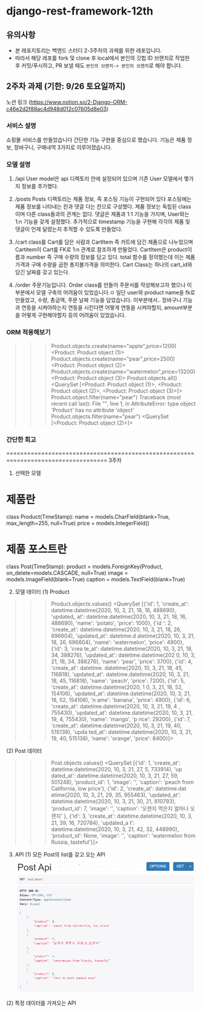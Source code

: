 # django-rest-framework-12th

## 유의사항
* 본 레포지토리는 백엔드 스터디 2-3주차의 과제를 위한 레포입니다.
* 따라서 해당 레포를 fork 및 clone 후 local에서 본인의 깃헙 ID 브랜치로 작업한 후 커밋/푸시하고,
PR 보낼 때도 `본인의 브랜치-> 본인의 브랜치`로 해야 합니다.
 
## 2주차 과제 (기한: 9/26 토요일까지)
노션 링크 (https://www.notion.so/2-Django-ORM-c46e2d2f88ac4d948d012c07605d8e03)

### 서비스 설명
쇼핑몰 서비스를 만들었습니다
간단한 기능 구현을 중심으로 했습니다.
기능은 제품 정보, 장바구니, 구매내역 3가지로 이루어졌습니다.

### 모델 설명
1.  /api 
    User model은 api 디렉토리 안에 설정되어 있으며 기존 User 모델에서 몇가지 정보를 추가했다.

2. /posts
   Posts 디렉토리는 제품 정보, 즉 포스팅 기능이 구현되어 있다
   포스팅에는 제품 정보를 나타내는 칸과 댓글 다는 칸으로 구성했다.
   제품 정보는 독립된 class이며 다른 class들과의 관계는 없다.
   댓글은 제품과 1:1 기능을 가지며, User와는 1:n 기능을 갖게 설정했다.
   추가적으로 timestamp 기능을 구현해 각각의 제품 및 댓글이 언제 달렸는지 추적할 수 있도록 만들었다.

3. /cart
    class를 Cart를 담은 사람과 CartItem 즉 카트에 담긴 제품으로 나누었으며
    Cartitem이 Cart를 FK로 1:n 관계로 참조하게 만들었다.
    CartItem은 product이름과 number 즉 구매 수량의 정보를 담고 있다.
    total 함수를 정의했는데 이는 제품 가격과 구매 수량을 곱한 총지불가격을 의미한다.
    Cart Class는 하나의 cart_id와 담긴 날짜를 갖고 있는다.
    
 4. /order
    주문기능입니다. Order class를 만들어 주문서를 작성해보고자 했으나 이부분에서 모델 구축의 어려움이 있었습니다.ㅇ
    일단 user와 product name을 fk로 만들었고, 수량, 총금액, 주문 날짜 기능을 담았습니다.
    이부분에서.. 장바구니 기능과 연동을 시켜야하는지 연동을 시킨다면 어떻게 연동을 시켜야할지,
    amount부분을 어떻게 구현해야할지 등의 어려움이 있었습니다.
    
### ORM 적용해보기
>>> Product.objects.create(name="apple",price=1200)
<Product: Product object (1)>
>>> Product.objects.create(name="pear",price=2500)
<Product: Product object (2)>
>>> Product.objects.create(name="watermelon",price=13200)
<Product: Product object (3)>
>>> Product.objects.all()
<QuerySet [<Product: Product object (1)>, <Product: Product object (2)>, <Product: Product object (3)>]>
>>> Product.object.filter(name="pear")
Traceback (most recent call last):
  File "<console>", line 1, in <module>
AttributeError: type object 'Product' has no attribute 'object'
>>> Product.objects.filter(name="pear")
<QuerySet [<Product: Product object (2)>]>
>>>

### 간단한 회고 

===================================================================================
3주차

1. 선택한 모델

# 제품란
class Product(TimeStamp):
    name = models.CharField(blank=True, max_length=255, null=True)
    price = models.IntegerField()


# 제품 포스트란
class Post(TimeStamp):
    product = models.ForeignKey(Product, on_delete=models.CASCADE, null=True)
    image = models.ImageField(blank=True)
    caption = models.TextField(blank=True)
    
2. 모델 데이터
(1) Product
>>> Product.objects.values()
<QuerySet [{'id': 1, 'create_at': datetime.datetime(2020, 10, 3, 21, 18, 16, 488690), 'updated_
at': datetime.datetime(2020, 10, 3, 21, 18, 16, 488690), 'name': 'potato', 'price': 1000}, {'id
': 2, 'create_at': datetime.datetime(2020, 10, 3, 21, 18, 26, 696604), 'updated_at': datetime.d
atetime(2020, 10, 3, 21, 18, 26, 696604), 'name': 'watermelon', 'price': 4900}, {'id': 3, 'crea
te_at': datetime.datetime(2020, 10, 3, 21, 18, 34, 388276), 'updated_at': datetime.datetime(202
0, 10, 3, 21, 18, 34, 388276), 'name': 'pear', 'price': 3700}, {'id': 4, 'create_at': datetime.
datetime(2020, 10, 3, 21, 18, 45, 116818), 'updated_at': datetime.datetime(2020, 10, 3, 21, 18,
 45, 116818), 'name': 'peach', 'price': 7200}, {'id': 5, 'create_at': datetime.datetime(2020, 1
0, 3, 21, 18, 52, 154106), 'updated_at': datetime.datetime(2020, 10, 3, 21, 18, 52, 154106), 'n
ame': 'banana', 'price': 4900}, {'id': 6, 'create_at': datetime.datetime(2020, 10, 3, 21, 19, 4
, 755430), 'updated_at': datetime.datetime(2020, 10, 3, 21, 19, 4, 755430), 'name': 'mango', 'p
rice': 29200}, {'id': 7, 'create_at': datetime.datetime(2020, 10, 3, 21, 19, 40, 515138), 'upda
ted_at': datetime.datetime(2020, 10, 3, 21, 19, 40, 515138), 'name': 'orange', 'price': 8400}]>

(2) Post 데이터
>>> Post.objects.values()
<QuerySet [{'id': 1, 'create_at': datetime.datetime(2020, 10, 3, 21, 27, 5, 733914), 'up
dated_at': datetime.datetime(2020, 10, 3, 21, 27, 59, 501248), 'product_id': 1, 'image':
 '', 'caption': 'peach from California, low price'}, {'id': 2, 'create_at': datetime.dat
etime(2020, 10, 3, 21, 29, 35, 955463), 'updated_at': datetime.datetime(2020, 10, 3, 21,
 30, 21, 810793), 'product_id': 7, 'image': '', 'caption': '오렌지 먹은지 얼마나 오랜지'
}, {'id': 3, 'create_at': datetime.datetime(2020, 10, 3, 21, 39, 16, 720784), 'updated_a
t': datetime.datetime(2020, 10, 3, 21, 42, 32, 448990), 'product_id': None, 'image': '',
 'caption': 'watermelon from Russia, tasteful'}]>

3. API
(1) 모든 Post의 list를 갖고 오는 API
![api1](./image/api1.PNG)

(2) 특정 데이터를 가져오는 API